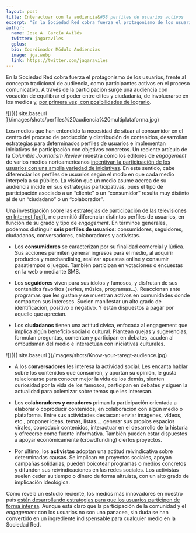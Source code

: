 ```yaml
---
layout: post
title: Interactuar con la audiencia&#58 perfiles de usuarios activos
excerpt: "En la Sociedad Red cobra fuerza el protagonismo de los usuarios, frente al concepto tradicional de audiencia, como participantes activos en el proceso comunicativo. A través de la participación surge una audiencia con vocación de equilibrar el poder entre elites y ciudadanía,  de involucrarse en los medios y, por primera vez, con posibilidades de lograrlo."
author:
  name: Jose A. García Avilés
  twitter: jagaraviles
  gplus:  
  bio: Coordinador Módulo Audiencias
  image: jga.webp
  link: https://twitter.com/jagaraviles
---
```

En la Sociedad Red cobra fuerza el protagonismo de los usuarios, frente al concepto tradicional de audiencia, como participantes activos en el proceso comunicativo. A través de la participación surge una audiencia con vocación de equilibrar el poder entre elites y ciudadanía,  de involucrarse en los medios y, [por primera vez, con posibilidades de lograrlo](http://mip.umh.es/blog/2015/04/24/comunicar-sociedad-red/).

![]({{ site.baseurl }}/images/shots/perfiles%20audiencia%20multiplataforma.jpg)

Los medios que han entendido la necesidad de situar al consumidor en el centro del proceso de producción y distribución de contenidos, desarrollan estrategias para determinados perfiles de usuarios e implementan iniciativas de participación con objetivos concretos. Un reciente artículo de la _Columbia Journalism Review_ muestra cómo los editores de _engagement_ de varios medios norteamericanos [incentivan la participación de los usuarios con una amplia variedad de iniciativas](http://www.cjr.org/analysis/before_many_americans_had_awoken.php). En este sentido, cabe diferenciar los perfiles de usuarios según el modo en que cada medio interpela a su público. La visión que un medio asume acerca de su audiencia incide en sus estrategias participativas, pues el tipo de participación asociado a un “cliente” o un “consumidor” resulta muy distinto al de un “ciudadano” o un “colaborador”.

Una investigación sobre las [estrategias de participación de las televisiones en Internet (pdf)](https://www.academia.edu/5208045/Dimensiones_y_tipolog%C3%ADa_de_las_actividades_de_participaci%C3%B3n_de_la_audiencia_en_la_televisi%C3%B3n_p%C3%BAblica_2011_AMBITOS._Revista_internacional_de_comunicaci%C3%B3n_20_175-195), me permitió diferenciar distintos perfiles de usuarios, en función de su grado y tipo de _engagement_. En términos generales, podemos distinguir **seis perfiles de usuarios**: consumidores, seguidores, ciudadanos, conversadores, colaboradores y activistas.

- Los **consumidores** se caracterizan por su finalidad comercial y lúdica. Sus acciones permiten generar ingresos para el medio, al adquirir productos y merchandising, realizar apuestas online y consumir pasatiempos o juegos. También participan en votaciones o encuestas en la web o mediante SMS.

- Los **seguidores** viven para sus ídolos y famosos, y disfrutan de sus contenidos favoritos (series, música, programas…). Reaccionan ante programas que les gustan y se muestran activos en comunidades donde comparten sus intereses. Suelen manifestar un alto grado de identificación, positivo o negativo. Y están dispuestos a pagar por aquello que aprecian.

- Los **ciudadanos** tienen una actitud cívica, enfocada al engagement que implica algún beneficio social o cultural. Plantean quejas y sugerencias, formulan preguntas, comentan y participan en debates, acuden al ombudsman del medio e interactúan con iniciativas culturales.

![]({{ site.baseurl }}/images/shots/Know-your-taregt-audience.jpg)

- A los **conversadores** les interesa la actividad social. Les encanta hablar sobre los contenidos que consumen, y aportan su opinión, le gusta relacionarse para conocer mejor la vida de los demás, sienten curiosidad por la vida de los famosos, participan en debates y siguen la actualidad para polemizar sobre temas que les interesan.

- Los **colaboradores y creadores** priman la participación orientada a elaborar o coproducir contenidos, en colaboración con algún medio o plataforma. Entre sus actividades destacan: enviar imágenes, vídeos, etc., proponer ideas, temas, listas…, generar sus propios espacios virales, coproducir contenidos, interactuar en el desarrollo de la historia y ofrecerse como fuente informativa. También pueden estar dispuestos a apoyar económicamente (crowdfunding) ciertos proyectos.

- Por último, los **activistas** adoptan una actitud reivindicativa sobre determinadas causas. Se implican en proyectos sociales, apoyan campañas solidarias, pueden boicotear programas o medios concretos y difunden sus reivindicaciones en las redes sociales. Los activistas suelen ceder su tiempo o dinero de forma altruista, con un alto grado de implicación ideológica.

Como revela un estudio reciente, los medios más innovadores en nuestro país [están desarrollando estrategias para que los usuarios participen de forma intensa](http://mip.umh.es/blog/2015/06/14/ranking-innovacion-engagement/). Aunque está claro que la participación de la comunidad y el _engagement_ con los usuarios no son una panacea, sin duda se han convertido en un ingrediente indispensable para cualquier medio en la Sociedad Red.